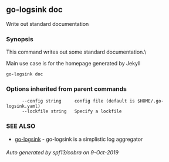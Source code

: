 ## go-logsink doc

Write out standard documentation

### Synopsis


This command writes out some standard documentation.\

Main use case is for the homepage generated by Jekyll

```
go-logsink doc
```

### Options inherited from parent commands

```
      --config string     config file (default is $HOME/.go-logsink.yaml)
      --lockfile string   Specify a lockfile
```

### SEE ALSO
* [go-logsink](go-logsink.md)	 - go-logsink is a simplistic log aggregator

###### Auto generated by spf13/cobra on 9-Oct-2019
